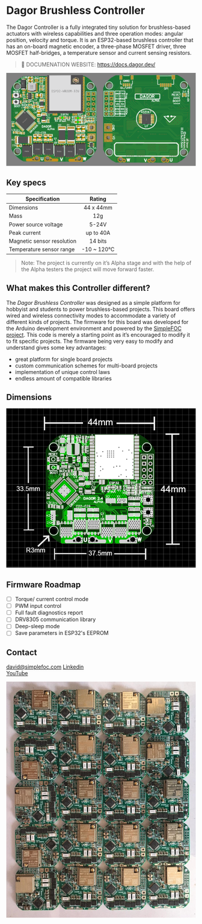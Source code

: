 ﻿# Dagor Brushless Controller

The Dagor Controller is a fully integrated tiny solution for brushless-based actuators with wireless capabilities and three operation modes: angular position, velocity and torque. It is an ESP32-based brushless controller that has an on-board magnetic encoder, a three-phase MOSFET driver, three MOSFET half-bridges, a temperature sensor and current sensing resistors.

> 📢 DOCUMENATION WEBSITE: https://docs.dagor.dev/

![DagorBoard](Images/DagorAlpha.png)

## Key specs
| Specification    | Rating          |
| ------------- |:-------------:|
| Dimensions      | 44 x 44mm |
| Mass    | 12g |
| Power source voltage      | 5-24V |
| Peak current   | up to 40A |
| Magnetic sensor resolution | 14 bits |
| Temperature sensor range | -10 ~ 120°C |

> Note: The project is currently on it’s Alpha stage and with the help of the Alpha testers the project will move forward faster.

## What makes this Controller different?
The *Dagor Brushless Controller* was designed as a simple platform for hobbyist and students to power brushless-based projects. This board offers wired and wireless connectivity modes to accommodate a variety of different kinds of projects. The firmware for this board was developed for the Arduino development environment and powered by the [SimpleFOC project](simplefoc.com). This code is merely a starting point as it’s encouraged to modify it to fit specific projects. The firmware being very easy to modify and understand gives some key advantages:

- great platform for single board projects
- custom communication schemes for multi-board projects
- implementation of unique control laws
- endless amount of compatible libraries

## Dimensions

![dimensions](Images/dagor_dimensions.png)

## Firmware Roadmap
- [ ] Torque/ current control mode
- [ ] PWM input control
- [ ] Full fault diagnostics report
- [ ] DRV8305 communication library
- [ ] Deep-sleep mode
- [ ] Save parameters in ESP32's EEPROM

## Contact
david@simplefoc.com 
[Linkedin](https://www.linkedin.com/in/david-g-reyes/)  
[YouTube](https://www.youtube.com/channel/UC4gsPZan2T4v5LpJ5J_t7sQ/featured)

![array](Images/4x5array.jpg)
